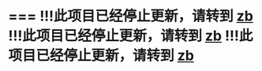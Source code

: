 ===
!!!此项目已经停止更新，请转到 [zb](https://github.com/Athenavi/zb)
!!!此项目已经停止更新，请转到 [zb](https://github.com/Athenavi/zb)
!!!此项目已经停止更新，请转到 [zb](https://github.com/Athenavi/zb)
===

